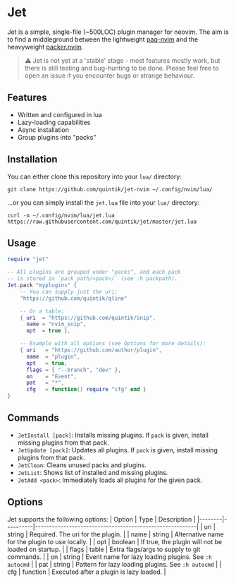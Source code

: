 # Jet

Jet is a simple, single-file (~500LOC) plugin manager for neovim. The aim is to
find a middleground between the lightweight [paq-nvim](https://github.com/savq/paq-nvim)
and the heavyweight [packer.nvim](https://github.com/wbthomason/packer.nvim).

> ⚠ Jet is not yet at a 'stable' stage - most features mostly work, but
> there is still testing and bug-hunting to be done. Please feel free to
> open an issue if you encounter bugs or strange behaviour.

## Features
- Written and configured in lua
- Lazy-loading capabilities
- Async installation
- Group plugins into "packs"

## Installation

You can either clone this repository into your `lua/` directory:
```
git clone https://github.com/quintik/jet-nvim ~/.config/nvim/lua/
```
...or you can simply install the `jet.lua` file into your `lua/` directory:
```
curl -o ~/.config/nvim/lua/jet.lua https://raw.githubusercontent.com/quintik/jet/master/jet.lua
```

## Usage

```lua
require "jet"

-- All plugins are grouped under "packs", and each pack
-- is stored in `pack_path/<pack>/` (see :h packpath).
Jet.pack "myplugins" {
    -- You can supply just the uri:
    "https://github.com/quintik/qline"

    -- Or a table:
    { uri  = "https://github.com/quintik/Snip",
      name = "nvim_snip",
      opt  = true },

    -- Example with all options (see Options for more details):
    { uri   = "https://github.com/author/plugin",
      name  = "plugin",
      opt   = true,
      flags = { "--branch", "dev" },
      on    = "Event",
      pat   = "*",
      cfg   = function() require "cfg" end }
}
```

## Commands

- `JetInstall [pack]`: Installs missing plugins. If `pack` is given, install missing plugins from that pack.
- `JetUpdate [pack]`: Updates all plugins. If `pack` is given, install missing plugins from that pack.
- `JetClean`: Cleans unused packs and plugins.
- `JetList`: Shows list of installed and missing plugins.
- `JetAdd <pack>`: Immediately loads all plugins for the given pack.

## Options

Jet supports the following options:
| Option | Type     | Description                                             |
|--------|----------|---------------------------------------------------------|
| uri    | string   | Required. The uri for the plugin.                       |
| name   | string   | Alternative name for the plugin to use locally.         |
| opt    | boolean  | If true, the plugin will not be loaded on startup.      |
| flags  | table    | Extra flags/args to supply to git commands.             |
| on     | string   | Event name for lazy loading plugins. See `:h autocmd`   |
| pat    | string   | Pattern for lazy loading plugins. See `:h autocmd`      |
| cfg    | function | Executed after a plugin is lazy loaded.                 |
